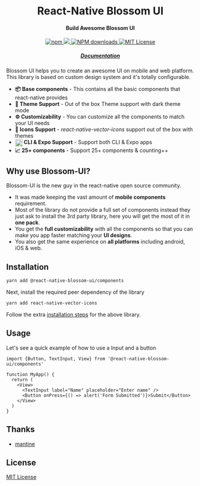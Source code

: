 <h1 align="center">
  React-Native Blossom UI
</h1>

<h4 align="center">
  Build Awesome Blossom UI
</h4>

<p align="center">
  <a href="https://www.npmjs.com/package/@react-native-blossom-ui/components">
    <img src="https://img.shields.io/npm/v/@react-native-blossom-ui/components.svg" alt="npm"/>
  </a>
  <a href="https://www.npmjs.com/package/@react-native-blossom-ui/components">
    <img src="https://img.shields.io/github/stars/deepakkumardk/react-native-blossom-ui?label=stars&logo&style=flat-square">
   </a>
  <a href="https://www.npmjs.com/package/@react-native-blossom-ui/components">
    <img src="https://img.shields.io/npm/dm/@react-native-blossom-ui/components.svg?style=flat-square" alt="NPM downloads">
  </a>
  <a href="https://github.com/Nozbe/WatermelonDB/blob/master/LICENSE">
    <img src="https://img.shields.io/badge/License-MIT-blue.svg" alt="MIT License"/>
  </a>
</p>

<div align="center">
  <h5><a href="https://docs-react-native-blossom-ui.vercel.app/">Documentation</a></h5>
</div>

Blossom UI helps you to create an awesome UI on mobile and web platform. This library is based on custom design system and it's totally configurable.

- **📦️ Base components** - This contains all the basic components that react-native provides
- **🎨 Theme Support** - Out of the box Theme support with dark theme mode
- **⚙️ Customizability** - You can customize all the components to match your UI needs
- **🔣 Icons Support** - _react-native-vector-icons_ support out of the box with themes
- **<img src="https://reactnative.dev/img/header_logo.svg" width="20" height="20" align="center" /> CLI & Expo Support** - Support both CLI & Expo apps
- **📈 25+ components** - Support 25+ components & counting++

## Why use Blossom-UI?

Blossom-UI is the new guy in the react-native open source community.

- It was made keeping the vast amount of **mobile components** requirement.
- Most of the library do not provide a full set of components instead they just ask to install the 3rd party library, here you will get the most of it in **one pack**.
- You get the **full customizability** with all the components so that you can make you app faster matching your **UI designs**.
- You also get the same experience on **all platforms** including android, iOS & web.

## Installation

```bash
yarn add @react-native-blossom-ui/components
```

Next, install the required peer dependency of the library

```bash
yarn add react-native-vector-icons
```

Follow the extra [installation steps](https://github.com/oblador/react-native-vector-icons) for the above library.

## Usage

Let's see a quick example of how to use a Input and a button

```tsx
import {Button, TextInput, View} from '@react-native-blossom-ui/components'

function MyApp() {
  return (
    <View>
      <TextInput label="Name" placeholder="Enter name" />
      <Button onPress={() => alert('Form Submitted')}>Submit</Button>
    </View>
  )
}
```

## Thanks

- [mantine](https://mantine.dev)

## License

[MIT License](LICENSE)
